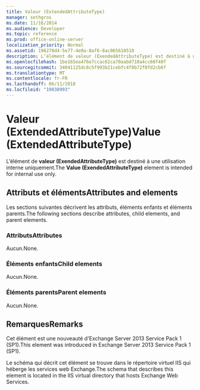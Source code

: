 ```yaml
---
title: Valeur (ExtendedAttributeType)
manager: sethgros
ms.date: 11/16/2014
ms.audience: Developer
ms.topic: reference
ms.prod: office-online-server
localization_priority: Normal
ms.assetid: 196278d4-5e77-4e0a-8af6-8ac065610510
description: L’élément de valeur (ExendedAttributeType) est destiné à une utilisation interne uniquement.
ms.openlocfilehash: 1be165ea476e7ccac62ca70aabd710a4cc60f40f
ms.sourcegitcommit: 34041125dc8c5f993b21cebfc4f8b72f0fd2cb6f
ms.translationtype: MT
ms.contentlocale: fr-FR
ms.lasthandoff: 06/11/2018
ms.locfileid: "19838993"
---
```

# <a name="value-extendedattributetype"></a><span data-ttu-id="2ba51-103">Valeur (ExtendedAttributeType)</span><span class="sxs-lookup"><span data-stu-id="2ba51-103">Value (ExtendedAttributeType)</span></span>

<span data-ttu-id="2ba51-104">L’élément de **valeur (ExendedAttributeType)** est destiné à une utilisation interne uniquement.</span><span class="sxs-lookup"><span data-stu-id="2ba51-104">The **Value (ExendedAttributeType)** element is intended for internal use only.</span></span> 

## <a name="attributes-and-elements"></a><span data-ttu-id="2ba51-105">Attributs et éléments</span><span class="sxs-lookup"><span data-stu-id="2ba51-105">Attributes and elements</span></span>

<span data-ttu-id="2ba51-106">Les sections suivantes décrivent les attributs, éléments enfants et éléments parents.</span><span class="sxs-lookup"><span data-stu-id="2ba51-106">The following sections describe attributes, child elements, and parent elements.</span></span>
  
### <a name="attributes"></a><span data-ttu-id="2ba51-107">Attributs</span><span class="sxs-lookup"><span data-stu-id="2ba51-107">Attributes</span></span>

<span data-ttu-id="2ba51-108">Aucun.</span><span class="sxs-lookup"><span data-stu-id="2ba51-108">None.</span></span>
  
### <a name="child-elements"></a><span data-ttu-id="2ba51-109">Éléments enfants</span><span class="sxs-lookup"><span data-stu-id="2ba51-109">Child elements</span></span>

<span data-ttu-id="2ba51-110">Aucun.</span><span class="sxs-lookup"><span data-stu-id="2ba51-110">None.</span></span>
  
### <a name="parent-elements"></a><span data-ttu-id="2ba51-111">Éléments parents</span><span class="sxs-lookup"><span data-stu-id="2ba51-111">Parent elements</span></span>

<span data-ttu-id="2ba51-112">Aucun.</span><span class="sxs-lookup"><span data-stu-id="2ba51-112">None.</span></span>
  
## <a name="remarks"></a><span data-ttu-id="2ba51-113">Remarques</span><span class="sxs-lookup"><span data-stu-id="2ba51-113">Remarks</span></span>

<span data-ttu-id="2ba51-114">Cet élément est une nouveauté d'Exchange Server 2013 Service Pack 1 (SP1).</span><span class="sxs-lookup"><span data-stu-id="2ba51-114">This element was introduced in Exchange Server 2013 Service Pack 1 (SP1).</span></span>
  
<span data-ttu-id="2ba51-115">Le schéma qui décrit cet élément se trouve dans le répertoire virtuel IIS qui héberge les services web Exchange.</span><span class="sxs-lookup"><span data-stu-id="2ba51-115">The schema that describes this element is located in the IIS virtual directory that hosts Exchange Web Services.</span></span>
  

